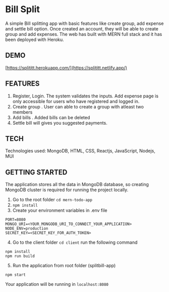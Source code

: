 # Bill Split
A simple Bill splitting app with basic features like create group, add expense and settle bill option. Once created an account, they will be able to create group and add expenses. The web has built with MERN full stack and it has been deployed with Heroku.

## DEMO

[https://splititt.herokuapp.com/](https://splititt.netlify.app/)

## FEATURES

1. Register, Login. The system validates the inputs. Add expense page is only accessible for users who have registered and logged in.
2. Create group . User can able to create a group with atleast two members
3. Add bills . Added bills can be deleted
4. Settle bill will gives you suggested payments.

## TECH

Technologies used: MongoDB, HTML, CSS, Reactjs, JavaScript, Nodejs, MUI

## GETTING STARTED

The application stores all the data in MongoDB database, so creating MongoDB cluster is required for running the project locally.

1. Go to the root folder ```cd mern-todo-app```
2. ```npm install```
3. Create your environment variables in .env file

```
PORT=8080
MONGO_URI=<YOUR_MONGODB_URI_TO_CONNECT_YOUR_APPLICATION>
NODE_ENV=production
SECRET_KEY=<SECRET_KEY_FOR_AUTH_TOKEN>
```
4. Go to the client folder ```cd client``` run the following command

```
npm install
npm run build
```

5. Run the application from root folder (splitbill-app)

``` npm start ```

Your application will be running in ```localhost:8080```
